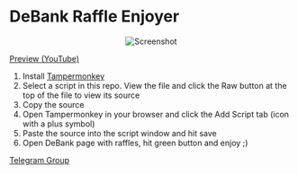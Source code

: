 # DeBank Raffle Enjoyer

<p align="center">
  <img src="https://i.imgur.com/VidZU2p.png" alt="Screenshot">
</p>

[Preview (YouTube)](https://youtu.be/oryJspymoW8)

1. Install [Tampermonkey](https://chrome.google.com/webstore/detail/tampermonkey/dhdgffkkebhmkfjojejmpbldmpobfkfo)
2. Select a script in this repo. View the file and click the Raw button at the top of the file to view its source
3. Copy the source
4. Open Tampermonkey in your browser and click the Add Script tab (icon with a plus symbol)
5. Paste the source into the script window and hit save
6. Open DeBank page with raffles, hit green button and enjoy ;)

[Telegram Group](https://t.me/investjk)

